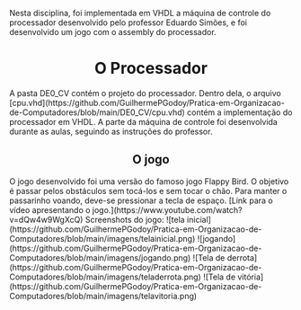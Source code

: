 Nesta disciplina, foi implementada em VHDL a máquina de controle do processador desenvolvido pelo professor Eduardo Simões, e foi desenvolvido um jogo com o assembly do processador.
<h1 align = "center">O Processador </h1>
A pasta DE0_CV contém o projeto do processador. Dentro dela, o arquivo [cpu.vhd](https://github.com/GuilhermePGodoy/Pratica-em-Organizacao-de-Computadores/blob/main/DE0_CV/cpu.vhd) contém a implementação do processador em VHDL. A parte da máquina de controle foi desenvolvida durante as aulas, seguindo as instruções do professor.
<h2 align = "center">O jogo</h2>
O jogo desenvolvido foi uma versão do famoso jogo Flappy Bird.
O objetivo é passar pelos obstáculos sem tocá-los e sem tocar o chão. Para manter o passarinho voando, deve-se pressionar a tecla de espaço.
[Link para o vídeo apresentando o jogo.](https://www.youtube.com/watch?v=dQw4w9WgXcQ)
Screenshots do jogo:
![tela inicial](https://github.com/GuilhermePGodoy/Pratica-em-Organizacao-de-Computadores/blob/main/imagens/telainicial.png)
![jogando](https://github.com/GuilhermePGodoy/Pratica-em-Organizacao-de-Computadores/blob/main/imagens/jogando.png)
![Tela de derrota](https://github.com/GuilhermePGodoy/Pratica-em-Organizacao-de-Computadores/blob/main/imagens/teladerrota.png)
![Tela de vitória](https://github.com/GuilhermePGodoy/Pratica-em-Organizacao-de-Computadores/blob/main/imagens/telavitoria.png)
